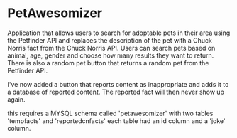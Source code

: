 # PetAwesomizer
Application that allows users to search for adoptable pets in their area using the Petfinder API and replaces the description of the pet with a Chuck Norris fact from the Chuck Norris API.
Users can search pets based on animal, age, gender and choose how many results they want to return. There is also a random pet button that returns a random pet from the Petfinder API.

I've now added a button that reports content as inappropriate and adds it to a database of reported content. The reported fact will then never show up again. 

this requires a MYSQL schema called 'petawesomizer' with two tables 'tempfacts' and 'reportedcnfacts'
each table had an id column and a 'joke' column.


